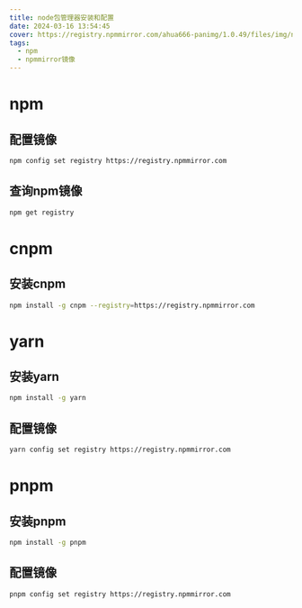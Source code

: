 ```yaml
---
title: node包管理器安装和配置
date: 2024-03-16 13:54:45
cover: https://registry.npmmirror.com/ahua666-panimg/1.0.49/files/img/nodejs-logo-vector-png-desktop-background-2560.png
tags:
  - npm
  - npmmirror镜像
---
```


# npm
## 配置镜像
```bash
npm config set registry https://registry.npmmirror.com
```

## 查询npm镜像

```bash
npm get registry 
```

# cnpm
## 安装cnpm
```bash
npm install -g cnpm --registry=https://registry.npmmirror.com
```

# yarn

## 安装yarn
```bash
npm install -g yarn 
```

## 配置镜像
```bash
yarn config set registry https://registry.npmmirror.com
```

# pnpm

## 安装pnpm

```bash
npm install -g pnpm
```
## 配置镜像
```bash
pnpm config set registry https://registry.npmmirror.com
```
